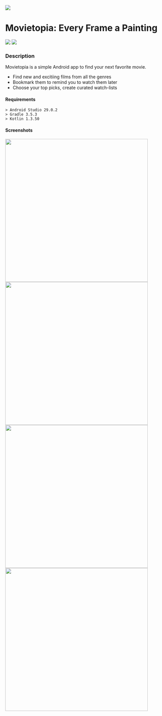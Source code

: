 ![](https://sun9-29.userapi.com/c205716/v205716275/22501/WOF93tAr-o8.jpg)
# Movietopia: Every Frame a Painting

![](https://bettercodehub.com/edge/badge/mishokU/RandomMovie?branch=master)  ![](https://img.shields.io/badge/License-MIT-blueviolet?style=flatr)
### Description
Movietopia is a simple Android app to find your next favorite movie.

- Find new and excitiing films from all the genres
- Bookmark them to remind you to watch them later
- Choose your top picks, create curated watch-lists

#### Requirements
```
> Android Studio 29.0.2
> Gradle 3.5.3
> Kotlin 1.3.50
```
#### Screenshots

<img src="https://sun9-61.userapi.com/c857728/v857728264/12bba0/wiDS8vmRN5Q.jpg"  height="450"> <img src="https://sun9-36.userapi.com/c205328/v205328264/20c93/t7sTLYeSo5U.jpg"  height="450"> <img src="https://sun9-37.userapi.com/c854128/v854128264/1b1d0f/V13_f-VKVCU.jpg"  height="450"> <img src="https://sun9-29.userapi.com/c200420/v200420264/211e1/-3F2lXmOxTM.jpg"  height="450">
